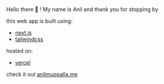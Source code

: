 Hello there 👋 ! My name is Anil and thank you for stopping by

this web app is built using:

- [next.js](https://nextjs.org/)
- [tailwindcss](https://tailwindcss.com/)

hosted on:

- [vercel](https://vercel.com/)

check it out [anilmuppalla.me](https://anilmuppalla.com/)
